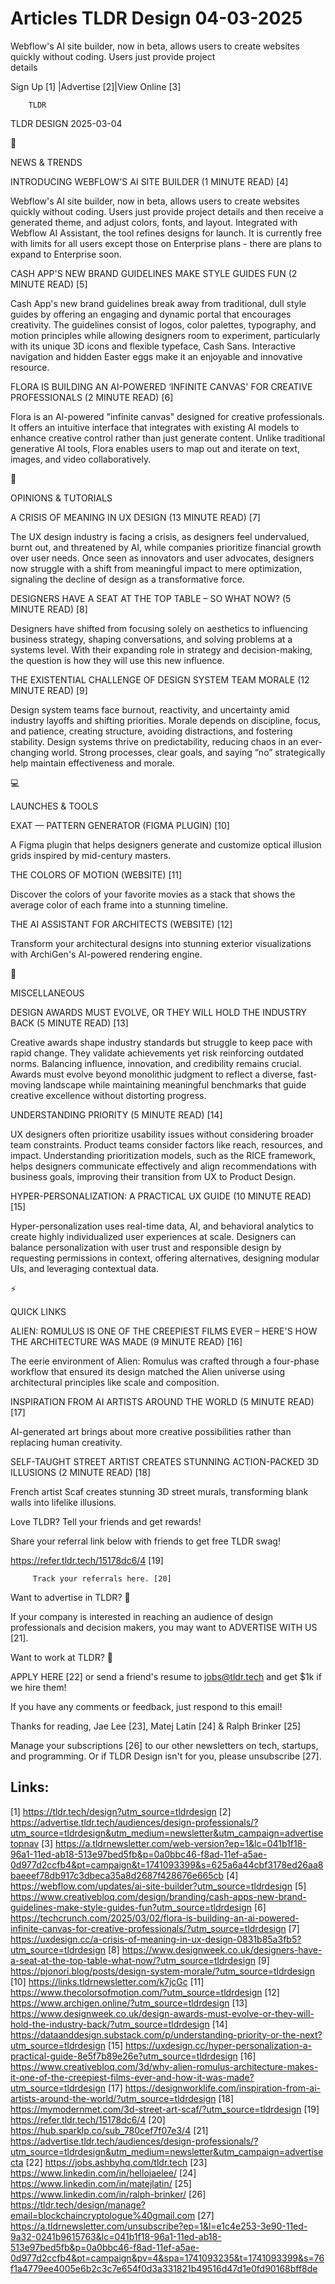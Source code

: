 # Articles TLDR Design 04-03-2025

Webflow's AI site builder, now in beta, allows users to create
websites quickly without coding. Users just provide project
details ‌ ‌ ‌ ‌ ‌ ‌ ‌ ‌ ‌ ‌ ‌ ‌ ‌ ‌ ‌ ‌ ‌ ‌ ‌ ‌ ‌ ‌ ‌ ‌ ‌ ‌  ‌ ‌ ‌ ‌ ‌ ‌ ‌ ‌ ‌ ‌ ‌ ‌ ‌ ‌ ‌ ‌ ‌ ‌ ‌ ‌ ‌ ‌ ‌ ‌ ‌ ‌ 


 Sign Up [1] |Advertise [2]|View Online [3] 

		TLDR 

TLDR DESIGN 2025-03-04

📱 

NEWS & TRENDS

 INTRODUCING WEBFLOW'S AI SITE BUILDER (1 MINUTE READ) [4] 

 Webflow's AI site builder, now in beta, allows users to create
websites quickly without coding. Users just provide project details
and then receive a generated theme, and adjust colors, fonts, and
layout. Integrated with Webflow AI Assistant, the tool refines designs
for launch. It is currently free with limits for all users except
those on Enterprise plans - there are plans to expand to Enterprise
soon. 

 CASH APP'S NEW BRAND GUIDELINES MAKE STYLE GUIDES FUN (2 MINUTE READ)
[5] 

 Cash App's new brand guidelines break away from traditional, dull
style guides by offering an engaging and dynamic portal that
encourages creativity. The guidelines consist of logos, color
palettes, typography, and motion principles while allowing designers
room to experiment, particularly with its unique 3D icons and flexible
typeface, Cash Sans. Interactive navigation and hidden Easter eggs
make it an enjoyable and innovative resource. 

 FLORA IS BUILDING AN AI-POWERED ‘INFINITE CANVAS' FOR CREATIVE
PROFESSIONALS (2 MINUTE READ) [6] 

 Flora is an AI-powered "infinite canvas" designed for creative
professionals. It offers an intuitive interface that integrates with
existing AI models to enhance creative control rather than just
generate content. Unlike traditional generative AI tools, Flora
enables users to map out and iterate on text, images, and video
collaboratively. 

🚀 

OPINIONS & TUTORIALS

 A CRISIS OF MEANING IN UX DESIGN (13 MINUTE READ) [7] 

 The UX design industry is facing a crisis, as designers feel
undervalued, burnt out, and threatened by AI, while companies
prioritize financial growth over user needs. Once seen as innovators
and user advocates, designers now struggle with a shift from
meaningful impact to mere optimization, signaling the decline of
design as a transformative force. 

 DESIGNERS HAVE A SEAT AT THE TOP TABLE – SO WHAT NOW? (5 MINUTE
READ) [8] 

 Designers have shifted from focusing solely on aesthetics to
influencing business strategy, shaping conversations, and solving
problems at a systems level. With their expanding role in strategy and
decision-making, the question is how they will use this new influence.


 THE EXISTENTIAL CHALLENGE OF DESIGN SYSTEM TEAM MORALE (12 MINUTE
READ) [9] 

 Design system teams face burnout, reactivity, and uncertainty amid
industry layoffs and shifting priorities. Morale depends on
discipline, focus, and patience, creating structure, avoiding
distractions, and fostering stability. Design systems thrive on
predictability, reducing chaos in an ever-changing world. Strong
processes, clear goals, and saying “no” strategically help
maintain effectiveness and morale. 

💻 

LAUNCHES & TOOLS

 EXAT — PATTERN GENERATOR (FIGMA PLUGIN) [10] 

 A Figma plugin that helps designers generate and customize optical
illusion grids inspired by mid-century masters. 

 THE COLORS OF MOTION (WEBSITE) [11] 

 Discover the colors of your favorite movies as a stack that shows the
average color of each frame into a stunning timeline. 

 THE AI ASSISTANT FOR ARCHITECTS (WEBSITE) [12] 

 Transform your architectural designs into stunning exterior
visualizations with ArchiGen's AI-powered rendering engine. 

🎁 

MISCELLANEOUS

 DESIGN AWARDS MUST EVOLVE, OR THEY WILL HOLD THE INDUSTRY BACK (5
MINUTE READ) [13] 

 Creative awards shape industry standards but struggle to keep pace
with rapid change. They validate achievements yet risk reinforcing
outdated norms. Balancing influence, innovation, and credibility
remains crucial. Awards must evolve beyond monolithic judgment to
reflect a diverse, fast-moving landscape while maintaining meaningful
benchmarks that guide creative excellence without distorting progress.


 UNDERSTANDING PRIORITY (5 MINUTE READ) [14] 

 UX designers often prioritize usability issues without considering
broader team constraints. Product teams consider factors like reach,
resources, and impact. Understanding prioritization models, such as
the RICE framework, helps designers communicate effectively and align
recommendations with business goals, improving their transition from
UX to Product Design. 

 HYPER-PERSONALIZATION: A PRACTICAL UX GUIDE (10 MINUTE READ) [15] 

 Hyper-personalization uses real-time data, AI, and behavioral
analytics to create highly individualized user experiences at scale.
Designers can balance personalization with user trust and responsible
design by requesting permissions in context, offering alternatives,
designing modular UIs, and leveraging contextual data. 

⚡ 

QUICK LINKS

 ALIEN: ROMULUS IS ONE OF THE CREEPIEST FILMS EVER – HERE'S HOW THE
ARCHITECTURE WAS MADE (9 MINUTE READ) [16] 

 The eerie environment of Alien: Romulus was crafted through a
four-phase workflow that ensured its design matched the Alien universe
using architectural principles like scale and composition. 

 INSPIRATION FROM AI ARTISTS AROUND THE WORLD (5 MINUTE READ) [17] 

 AI-generated art brings about more creative possibilities rather than
replacing human creativity. 

 SELF-TAUGHT STREET ARTIST CREATES STUNNING ACTION-PACKED 3D ILLUSIONS
(2 MINUTE READ) [18] 

 French artist Scaf creates stunning 3D street murals, transforming
blank walls into lifelike illusions. 

Love TLDR? Tell your friends and get rewards!

 Share your referral link below with friends to get free TLDR swag! 

 https://refer.tldr.tech/15178dc6/4 [19] 

		 Track your referrals here. [20] 

Want to advertise in TLDR? 📰

 If your company is interested in reaching an audience of design
professionals and decision makers, you may want to ADVERTISE WITH US
[21]. 

Want to work at TLDR? 💼

 APPLY HERE [22] or send a friend's resume to jobs@tldr.tech and get
$1k if we hire them! 

 If you have any comments or feedback, just respond to this email! 

Thanks for reading, 
Jae Lee [23], Matej Latin [24] & Ralph Brinker [25] 

 Manage your subscriptions [26] to our other newsletters on tech,
startups, and programming. Or if TLDR Design isn't for you, please
unsubscribe [27]. 

 

Links:
------
[1] https://tldr.tech/design?utm_source=tldrdesign
[2] https://advertise.tldr.tech/audiences/design-professionals/?utm_source=tldrdesign&utm_medium=newsletter&utm_campaign=advertisetopnav
[3] https://a.tldrnewsletter.com/web-version?ep=1&lc=041b1f18-96a1-11ed-ab18-513e97bed5fb&p=0a0bbc46-f8ad-11ef-a5ae-0d977d2ccfb4&pt=campaign&t=1741093399&s=625a6a44cbf3178ed26aa8baeeef78db917c3dbeca35a8d2687f428676e665cb
[4] https://webflow.com/updates/ai-site-builder?utm_source=tldrdesign
[5] https://www.creativebloq.com/design/branding/cash-apps-new-brand-guidelines-make-style-guides-fun?utm_source=tldrdesign
[6] https://techcrunch.com/2025/03/02/flora-is-building-an-ai-powered-infinite-canvas-for-creative-professionals/?utm_source=tldrdesign
[7] https://uxdesign.cc/a-crisis-of-meaning-in-ux-design-0831b85a3fb5?utm_source=tldrdesign
[8] https://www.designweek.co.uk/designers-have-a-seat-at-the-top-table-what-now/?utm_source=tldrdesign
[9] https://pjonori.blog/posts/design-system-morale/?utm_source=tldrdesign
[10] https://links.tldrnewsletter.com/k7jcGc
[11] https://www.thecolorsofmotion.com/?utm_source=tldrdesign
[12] https://www.archigen.online/?utm_source=tldrdesign
[13] https://www.designweek.co.uk/design-awards-must-evolve-or-they-will-hold-the-industry-back/?utm_source=tldrdesign
[14] https://dataanddesign.substack.com/p/understanding-priority-or-the-next?utm_source=tldrdesign
[15] https://uxdesign.cc/hyper-personalization-a-practical-guide-8e5f7b89e26e?utm_source=tldrdesign
[16] https://www.creativebloq.com/3d/why-alien-romulus-architecture-makes-it-one-of-the-creepiest-films-ever-and-how-it-was-made?utm_source=tldrdesign
[17] https://designworklife.com/inspiration-from-ai-artists-around-the-world/?utm_source=tldrdesign
[18] https://mymodernmet.com/3d-street-art-scaf/?utm_source=tldrdesign
[19] https://refer.tldr.tech/15178dc6/4
[20] https://hub.sparklp.co/sub_780cef7f07e3/4
[21] https://advertise.tldr.tech/audiences/design-professionals/?utm_source=tldrdesign&utm_medium=newsletter&utm_campaign=advertisecta
[22] https://jobs.ashbyhq.com/tldr.tech
[23] https://www.linkedin.com/in/hellojaelee/
[24] https://www.linkedin.com/in/matejlatin/
[25] https://www.linkedin.com/in/ralph-brinker/
[26] https://tldr.tech/design/manage?email=blockchaincryptologue%40gmail.com
[27] https://a.tldrnewsletter.com/unsubscribe?ep=1&l=e1c4e253-3e90-11ed-9a32-0241b9615763&lc=041b1f18-96a1-11ed-ab18-513e97bed5fb&p=0a0bbc46-f8ad-11ef-a5ae-0d977d2ccfb4&pt=campaign&pv=4&spa=1741093235&t=1741093399&s=76f1a4779ee4005e6b2c3c7e654f0d3a331821b49516d47d1e0fd90168bff8de